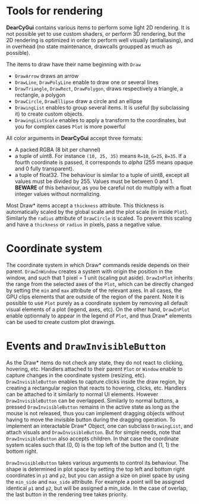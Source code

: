 # Tools for rendering

**DearCyGui** contains various items to perform some light 2D rendering.
It is not possible yet to use custom shaders, or perform 3D rendering,
but the 2D rendering is optimized in order to perform well visually (antialiasing),
and in overhead (no state maintenance, drawcalls groupped as much as possible).

The items to draw have their name beginning with `Draw`
- `DrawArrow` draws an arrow
- `DrawLine`, `DrawPolyLine` enable to draw one or several lines
- `DrawTriangle`, `DrawRect`, `DrawPolygon`, draws respectively a triangle, a rectangle, a polygon
- `DrawCircle`, `DrawEllipse` draw a circle and an ellipse
- `DrawingList` enables to group several items. It is useful (by subclassing it) to create custom objects.
- `DrawingListScale` enables to apply a transform to the coordinates, but you for complex cases `Plot` is more powerful

All color arguments in **DearCyGui** accept three formats:

- A packed RGBA (8 bit per channel)
- a tuple of uint8. For instance `(10, 25, 35)` means `R=10`, `G=25`, `B=35`. If a fourth coordinate is passed, it corresponds to *alpha* (255 means opaque and 0 fully transparent).
- a tuple of float32. The behaviour is similar to a tuple of uint8, except all values must be divided by 255. Values must be between 0 and 1. **BEWARE** of this behaviour, as you be careful not do multiply with a float integer values without normalizing.

Most Draw* items accept a `thickness` attribute. This thickness is automatically scaled by the global scale and the plot scale (in inside `Plot`).
Similarly the `radius` attribute of `DrawCircle` is scaled. To prevent this scaling and have a `thickness` or `radius` in pixels, pass a negative value.

# Coordinate system

The coordinate system in which Draw* commands reside depends on their parent. `DrawInWindow` creates a system with origin the position in the window, and such that 1 pixel = 1 unit (scaling put aside). `DrawInPlot` inherits the range from the selected axes of the `Plot`, which can be directly changed by setting the `min` and `max` attribute of the relevant axes. In all cases, the GPU clips elements that are outside of the region of the parent. Note it is possible to use `Plot` purely as a coordinate system by removing all default visual elements of a plot (legend, axes, etc). On the other hand, `DrawInPlot` enable optionnaly to appear in the legend of `Plot`, and thus Draw* elements can be used to create custom plot drawings.

# Events and `DrawInvisibleButton`

As the Draw* items do not check any state, they do not react to clicking, hovering, etc. Handlers attached to their parent `Plot` or `Window` enable to capture changes in the coordinate system (resizing, etc). `DrawInvisibleButton` enables to capture clicks inside the draw region, by creating a rectangular region that reacts to hovering, clicks, etc. Handlers can be attached to it similarly to normal UI elements. However `DrawInvisibleButton` can be overlapped. Similarly to normal buttons, a pressed `DrawInvisibleButton` remains in the active state as long as the mouse is not released, thus you can implement dragging objects without having to move the invisible button during the dragging operation. To implement an interactable Draw* Object, one can subclass `DrawingList`, and attach visuals and `DrawInvisibleButton`. But for simple needs, note that `DrawInvisibleButton` also accepts children. In that case the coordinate system scales such that (0, 0) is the top left of the button and (1, 1) the bottom right.

`DrawInvisibleButton` takes various arguments to control its behaviour. The shape is determined in plot space by setting the top left and bottom right coordinates in `p1` and `p2`, but you can assign a size on pixel space by using the `min_side` and `max_side` attribute. For example a point will be assigned identical `p1` and `p2`, but will be assigned a min_side. In the case of overlap, the last button in the rendering tree takes priority.